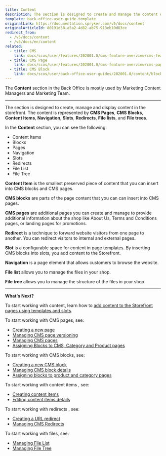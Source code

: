 ```yaml
---
title: Content
description: The section is designed to create and manage the content of your shop in the Back Office.
template: back-office-user-guide-template
originalLink: https://documentation.spryker.com/v5/docs/content
originalArticleId: 80191d58-a5a2-4d82-ab75-913eb10d83ce
redirect_from:
  - /v5/docs/content
  - /v5/docs/en/content
related:
  - title: CMS
    link: docs/scos/user/features/202001.0/cms-feature-overview/cms-feature-overview.html
  - title: CMS Page
    link: docs/scos/user/features/202001.0/cms-feature-overview/cms-pages-overview.html
  - title: CMS Block
    link: docs/scos/user/back-office-user-guides/202001.0/content/blocks/cms-block.html
---
```


The **Content** section in the Back Office is mostly used by Marketing Content Managers and Marketing Team.
***
The section is designed to create, manage and display content in the storefront. The content is represented by **CMS Pages**, **CMS Blocks**, **Content Items**, **Navigation**, **Slots**, **Redirects**, **File lists**, and **File trees**.


In the **Content** section, you can see the following:

* Content Items
* Blocks
* Pages
* Navigation
* Slots
* Redirects
* File List
* File Tree

**Content Item** is the smallest preserved piece of content that you can insert into CMS blocks and CMS pages.

**CMS blocks** are parts of the page content that you can can insert into CMS pages.

**CMS pages** are additional pages you can create and manage to provide additional information about the shop like About Us, Terms and Conditions pages, or landing pages for promotions.

**Redirect** is a technique to forward website visitors from one page to another. You can redirect visitors to internal and external pages.

**Slot** is a configurable space for content in page templates. By inserting CMS blocks into slots, you add content to the Storefront.

**Navigation** is a page element that allows customers to browse the website.

**File list** allows you to manage the files in your shop.

**File tree** allows you to manage the structure of the files in your shop.
***
**What's Next?**

To start working with content, learn how to [add content to the Storefront pages using templates and slots](/docs/scos/user/back-office-user-guides/{{page.version}}/content/adding-content-to-storefront-pages-using-templates-and-slots.html).


To start working with CMS pages, see:

* [Creating a new page](/docs/scos/user/back-office-user-guides/{{page.version}}/content/pages/creating-cms-pages.html)
* [Managing CMS page versioning](/docs/scos/user/back-office-user-guides/{{page.version}}/content/pages/managing-cms-page-versions.html)
* [Managing CMS pages](/docs/scos/user/back-office-user-guides/{{page.version}}/content/pages/managing-cms-pages.html)
* [Assigning Blocks to CMS, Category and Product pages](https://documentation.spryker.com/v5/docs/en/assigning-blocks-to-category-or-product-pages)

To start working with CMS blocks, see:

* [Creating a new CMS block](/docs/scos/user/back-office-user-guides/{{page.version}}/content/blocks/creating-cms-blocks.html)
* [Managing CMS block details](/docs/scos/user/back-office-user-guides/{{page.version}}/content/blocks/managing-cms-blocks.html)
* [Assigning blocks to product and category pages](https://documentation.spryker.com/v5/docs/en/assigning-blocks-to-category-or-product-pages)

To start working with content items , see:

* [Creating content items](/docs/scos/user/back-office-user-guides/{{page.version}}/content/content-items/creating-content-items.html)
* [Editing content items details](/docs/scos/user/back-office-user-guides/{{page.version}}/content/content-items/editing-content-items.html)


To start working with redirects , see:

* [Creating a URL redirect](/docs/scos/user/back-office-user-guides/{{page.version}}/content/redirects/creating-cms-redirects.html)
* [Managing CMS Redirects](/docs/scos/user/back-office-user-guides/{{page.version}}/content/redirects/managing-cms-redirects.html)

To start working with files, see:
* [Managing File List](/docs/scos/user/back-office-user-guides/{{page.version}}/content/file-manager/managing-file-list.html)
* [Managing File Tree](/docs/scos/user/back-office-user-guides/{{page.version}}/content/file-manager/managing-file-tree.html)
